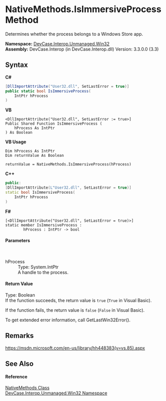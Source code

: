 # NativeMethods.IsImmersiveProcess Method 
 

Determines whether the process belongs to a Windows Store app.

**Namespace:**&nbsp;<a href="N_DevCase_Interop_Unmanaged_Win32">DevCase.Interop.Unmanaged.Win32</a><br />**Assembly:**&nbsp;DevCase.Interop (in DevCase.Interop.dll) Version: 3.3.0.0 (3.3)

## Syntax

**C#**<br />
``` C#
[DllImportAttribute("User32.dll", SetLastError = true)]
public static bool IsImmersiveProcess(
	IntPtr hProcess
)
```

**VB**<br />
``` VB
<DllImportAttribute("User32.dll", SetLastError := true>]
Public Shared Function IsImmersiveProcess ( 
	hProcess As IntPtr
) As Boolean
```

**VB Usage**<br />
``` VB Usage
Dim hProcess As IntPtr
Dim returnValue As Boolean

returnValue = NativeMethods.IsImmersiveProcess(hProcess)
```

**C++**<br />
``` C++
public:
[DllImportAttribute(L"User32.dll", SetLastError = true)]
static bool IsImmersiveProcess(
	IntPtr hProcess
)
```

**F#**<br />
``` F#
[<DllImportAttribute("User32.dll", SetLastError = true)>]
static member IsImmersiveProcess : 
        hProcess : IntPtr -> bool 

```


#### Parameters
&nbsp;<dl><dt>hProcess</dt><dd>Type: System.IntPtr<br />A handle to the process.</dd></dl>

#### Return Value
Type: Boolean<br />If the function succeeds, the return value is `true` (`True` in Visual Basic). 

 If the function fails, the return value is `false` (`False` in Visual Basic). 

 To get extended error information, call GetLastWin32Error().

## Remarks
<a href="https://msdn.microsoft.com/en-us/library/hh448383(v=vs.85).aspx" target="_blank">https://msdn.microsoft.com/en-us/library/hh448383(v=vs.85).aspx</a>

## See Also


#### Reference
<a href="T_DevCase_Interop_Unmanaged_Win32_NativeMethods">NativeMethods Class</a><br /><a href="N_DevCase_Interop_Unmanaged_Win32">DevCase.Interop.Unmanaged.Win32 Namespace</a><br />